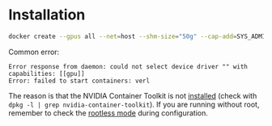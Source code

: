 # Installation

```bash
docker create --gpus all --net=host --shm-size="50g" --cap-add=SYS_ADMIN -v .:/workspace/prover --name prover pufanyi/prover:latest sleep infinity
```

Common error:

```plain
Error response from daemon: could not select device driver "" with capabilities: [[gpu]]
Error: failed to start containers: verl
```

The reason is that the NVIDIA Container Toolkit is not [installed](https://docs.nvidia.com/datacenter/cloud-native/container-toolkit/latest/install-guide.html) (check with `dpkg -l | grep nvidia-container-toolkit`). If you are running without root, remember to check the [rootless mode](https://docs.nvidia.com/datacenter/cloud-native/container-toolkit/latest/install-guide.html#rootless-mode) during configuration.
